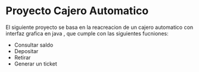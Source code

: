 # Proyecto Cajero Automatico

El siguiente proyecto se basa en la reacreacion de un cajero automatico con interfaz grafica en java
, que cumple con las siguientes fucniones:

* Consultar saldo
* Depositar
* Retirar 
* Generar un ticket

